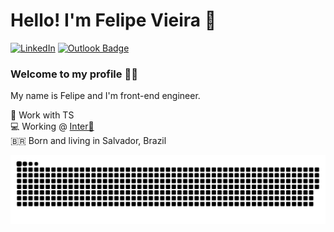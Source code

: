 # Hello! I'm Felipe Vieira 👋

[![LinkedIn](https://img.shields.io/badge/linkedin-%230077B5.svg?style=for-the-badge&logo=linkedin&logoColor=white&link=https://www.linkedin.com/in/felipe-vieira-a6983513a/)](https://www.linkedin.com/in/felipe-vieira-a6983513a/)
[![Outlook Badge](https://img.shields.io/badge/Microsoft_Outlook-0078D4?style=for-the-badge&logo=microsoft-outlook&logoColor=white&link=mailto:felip.3lima@hotmail.com)](mailto:felip.3lima@hotmail.com)
### Welcome to my profile :man_technologist:

My name is Felipe and I'm front-end engineer.

 💙  Work with TS<br>
 💻  Working @ [Inter🧡](https://www.bancointer.com.br)<br>
 🇧🇷  Born and living in Salvador, Brazil <br>

![Snake animation](https://github.com/felipevlima/felipevlima/blob/output/github-contribution-grid-snake.svg)
